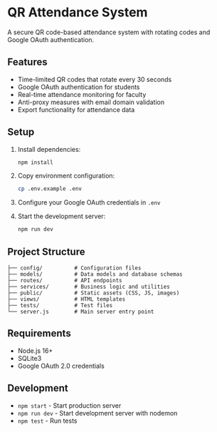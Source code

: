 # QR Attendance System

A secure QR code-based attendance system with rotating codes and Google OAuth authentication.

## Features

- Time-limited QR codes that rotate every 30 seconds
- Google OAuth authentication for students
- Real-time attendance monitoring for faculty
- Anti-proxy measures with email domain validation
- Export functionality for attendance data

## Setup

1. Install dependencies:
   ```bash
   npm install
   ```

2. Copy environment configuration:
   ```bash
   cp .env.example .env
   ```

3. Configure your Google OAuth credentials in `.env`

4. Start the development server:
   ```bash
   npm run dev
   ```

## Project Structure

```
├── config/          # Configuration files
├── models/          # Data models and database schemas
├── routes/          # API endpoints
├── services/        # Business logic and utilities
├── public/          # Static assets (CSS, JS, images)
├── views/           # HTML templates
├── tests/           # Test files
└── server.js        # Main server entry point
```

## Requirements

- Node.js 16+
- SQLite3
- Google OAuth 2.0 credentials

## Development

- `npm start` - Start production server
- `npm run dev` - Start development server with nodemon
- `npm test` - Run tests